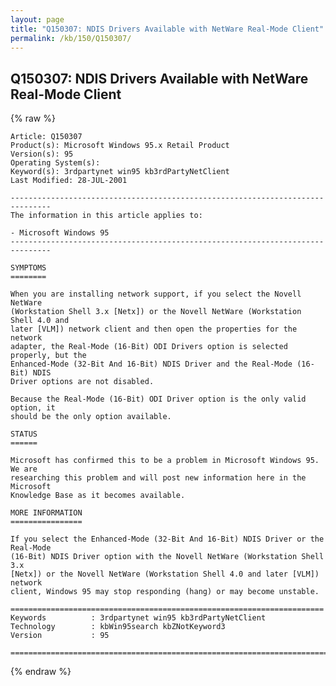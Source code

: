 ```yaml
---
layout: page
title: "Q150307: NDIS Drivers Available with NetWare Real-Mode Client"
permalink: /kb/150/Q150307/
---
```


## Q150307: NDIS Drivers Available with NetWare Real-Mode Client

{% raw %}

	Article: Q150307
	Product(s): Microsoft Windows 95.x Retail Product
	Version(s): 95
	Operating System(s): 
	Keyword(s): 3rdpartynet win95 kb3rdPartyNetClient
	Last Modified: 28-JUL-2001
	
	-------------------------------------------------------------------------------
	The information in this article applies to:
	
	- Microsoft Windows 95 
	-------------------------------------------------------------------------------
	
	SYMPTOMS
	========
	
	When you are installing network support, if you select the Novell NetWare
	(Workstation Shell 3.x [Netx]) or the Novell NetWare (Workstation Shell 4.0 and
	later [VLM]) network client and then open the properties for the network
	adapter, the Real-Mode (16-Bit) ODI Drivers option is selected properly, but the
	Enhanced-Mode (32-Bit And 16-Bit) NDIS Driver and the Real-Mode (16-Bit) NDIS
	Driver options are not disabled.
	
	Because the Real-Mode (16-Bit) ODI Driver option is the only valid option, it
	should be the only option available.
	
	STATUS
	======
	
	Microsoft has confirmed this to be a problem in Microsoft Windows 95. We are
	researching this problem and will post new information here in the Microsoft
	Knowledge Base as it becomes available.
	
	MORE INFORMATION
	================
	
	If you select the Enhanced-Mode (32-Bit And 16-Bit) NDIS Driver or the Real-Mode
	(16-Bit) NDIS Driver option with the Novell NetWare (Workstation Shell 3.x
	[Netx]) or the Novell NetWare (Workstation Shell 4.0 and later [VLM]) network
	client, Windows 95 may stop responding (hang) or may become unstable.
	
	======================================================================
	Keywords          : 3rdpartynet win95 kb3rdPartyNetClient 
	Technology        : kbWin95search kbZNotKeyword3
	Version           : 95
	
	=============================================================================
	

{% endraw %}

